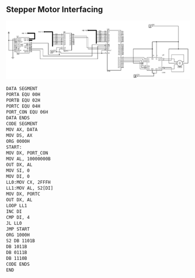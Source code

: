 ## Stepper Motor Interfacing

![p08](assets/p08.png)

```assembly
DATA SEGMENT
PORTA EQU 00H
PORTB EQU 02H
PORTC EQU 04H
PORT_CON EQU 06H
DATA ENDS
CODE SEGMENT
MOV AX, DATA
MOV DS, AX
ORG 0000H
START:
MOV DX, PORT_CON
MOV AL, 10000000B
OUT DX, AL
MOV SI, 0
MOV DI, 0
LL0:MOV CX, 2FFFH
LL1:MOV AL, S2[DI]
MOV DX, PORTC
OUT DX, AL
LOOP LL1
INC DI
CMP DI, 4
JL LL0
JMP START
ORG 1000H
S2 DB 1101B
DB 1011B
DB 0111B
DB 1110B
CODE ENDS
END
```

